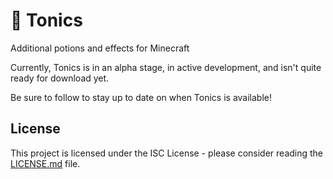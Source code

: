 # 🍶 Tonics
Additional potions and effects for Minecraft

Currently, Tonics is in an alpha stage, in active development, and isn't quite ready for download yet.

Be sure to follow to stay up to date on when Tonics is available!

## License
This project is licensed under the ISC License - please consider reading the [LICENSE.md](LICENSE.md) file.
